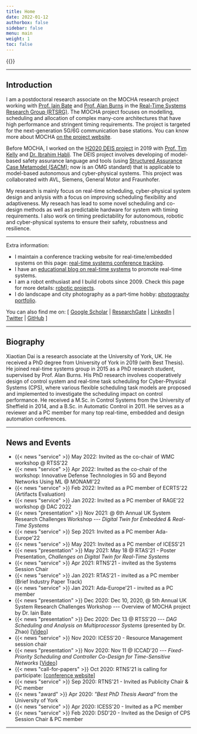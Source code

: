 ```yaml
---
title: Home
date: 2022-01-12
authorbox: false
sidebar: false
menu: main
weight: 1
toc: false
---
```


{{<contact>}}

---

## Introduction

I am a postdoctoral research associate on the MOCHA research project working with [Prof. Iain Bate](https://www-users.cs.york.ac.uk/~ijb/) and [Prof. Alan Burns](https://www-users.cs.york.ac.uk/~burns/) in the [Real-Time Systems Research Group (RTSRG)](https://www.cs.york.ac.uk/rts/index.html). The MOCHA project focuses on modelling, scheduling and allocation of complex many-core architectures that have high performance and stringent timing requirements. The project is targeted for the next-generation 5G/6G communication base stations. You can know more about MOCHA [on the project website](https://www.cs.york.ac.uk/rts/mocha/).

Before MOCHA, I worked on the [H2020 DEIS project](https://deis-project.eu) in 2019 with [Prof. Tim Kelly](https://www.cs.york.ac.uk/people/tpk) and [Dr. Ibrahim Habli](https://www.cs.york.ac.uk/people/ihabli). The DEIS project involves developing of model-based safety assurance language and tools (using [Structured Assurance Case Metamodel (SACM)](https://www.omg.org/spec/SACM/2.0/About-SACM/); now is an OMG standard) that is applicable to model-based autonomous and cyber-physical systems. This project was collaborated with AVL, Siemens, General Motor and Fraunhofer.

My research is mainly focus on real-time scheduling, cyber-physical system design and anlysis with a focus on improving scheduling flexibility and adaptiveness. My reseach has lead to some novel scheduling and co-design methods as well as predictable hardware for system with timing requirements. I also work on timing predictability for autonomous, robotic and cyber-physical systems to ensure their safety, robustness and resilience. 


---

Extra information:

- I maintain a conference tracking website for real-time/embedded systems on this page: [real-time systems conference tracking](https://automaticdai.github.io/realtime-embedded-conferences/).
- I have an [educational blog on real-time systems](https://blog.xiaotiandai.com) to promote real-time systems.
- I am a robot enthusiast and I build robots since 2009. Check this page for more details: [robotic projects](/robots/). 
- I do landscape and city photography as a part-time hobby: [photography portfolio](https://xdaiphotography.com).

You can also find me on: \[ [Google Scholar](https://scholar.google.co.uk/citations?hl=en&user=G7dzNUkAAAAJ&view_op=list_works&sortby=pubdate)  | [ResearchGate](https://www.researchgate.net/profile/Xiaotian_Dai) | [LinkedIn](https://www.linkedin.com/in/xdai3/) | [Twitter](https://twitter.com/stevenxdai)  | [GitHub](https://github.com/automaticdai) \]


---

## Biography

Xiaotian Dai is a research associate at the University of York, UK. He received a PhD degree from University of York in 2019 (with Best Thesis). He joined real-time systems group in 2015 as a PhD research student, supervised by Prof. Alan Burns. His PhD research involves cooperatively design of control system and real-time task scheduling for Cyber-Physical Systems (CPS), where various flexible scheduling task models are proposed and implemented to investigate the scheduling impact on control performance. He received a M.Sc. in Control Systems from the University of Sheffield in 2014, and a B.Sc. in Automatic Control in 2011. He serves as a reviewer and a PC member for many top real-time, embedded and design automation conferences.


---

## News and Events

- {{< news "service" >}} May 2022: Invited as the co-chair of WMC workshop @ RTSS'22
- {{< news "service" >}} Apr 2022: Invited as the co-chair of the workshop: Innovative Defense Technologies in 5G and Beyond Networks Using ML @ MONAMI'22
- {{< news "service" >}} Feb 2022: Invited as a PC member of ECRTS'22 (Artifacts Evaluation)
- {{< news "service" >}} Jan 2022: Invited as a PC member of RAGE'22 workshop @ DAC 2022
- {{< news "presentation" >}} Nov 2021: @ 6th Annual UK System Research Challenges Workshop --- *Digital Twin for Embedded & Real-Time Systems*
- {{< news "service" >}} Sep 2021: Invited as a PC member Ada-Europe'22
- {{< news "service" >}} May 2021: Invited as a PC member of ICESS'21
- {{< news "presentation" >}} May 2021: May 18 @ RTAS'21 - Poster Presentation, *Challenges on Digital Twin for Real-Time Systems*
- {{< news "service" >}} Apr 2021: RTNS'21 - invited as the Systems Session Chair
- {{< news "service" >}} Jan 2021: RTAS'21 - invited as a PC member (Brief Industry Paper Track)
- {{< news "service" >}} Jan 2021: Ada-Europe'21 - invited as a PC member
- {{< news "presentation" >}} Dec 2020: Dec 10, 2020, @ 5th Annual UK System Research Challenges Workshop --- Overview of MOCHA project by Dr. Iain Bate
- {{< news "presentation" >}} Dec 2020: Dec 13 @ RTSS'20 --- *DAG Scheduling and Analysis on Multiprocessor Systems* (presented by Dr. Zhao) [[Video](https://www.youtube.com/watch?v=DriyJdDGtNc)]
- {{< news "service" >}} Nov 2020: ICESS'20 - Resource Management session chair
- {{< news "presentation" >}} Nov 2020: Nov 11 @ ICCAD'20 --- *Fixed-Priority Scheduling and Controller Co-Design for Time-Sensitive Networks* [[Video](https://www.youtube.com/watch?v=fPSlHvK1NGc)]
- {{< news "call-for-papers" >}} Oct 2020: RTNS'21 is calling for participate: \[[conference website](https://rtns2021.univ-nantes.fr/)\]
- {{< news "service" >}} Sep 2020: RTNS'21 - Invited as Publicity Chair & PC member
- {{< news "award" >}} Apr 2020: *"Best PhD Thesis Award"* from the University of York 
- {{< news "service" >}} Apr 2020: ICESS'20 - Invited as a PC member
- {{< news "service" >}} Feb 2020: DSD'20 - Invited as the Design of CPS Session Chair & PC member

---
